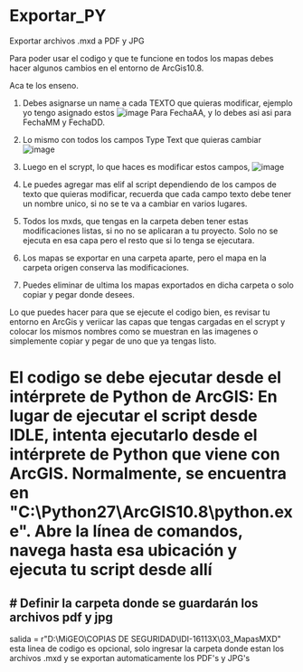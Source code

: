# Exportar_PY
 Exportar archivos .mxd a PDF y JPG 

Para poder usar el codigo y que te funcione en todos los mapas debes hacer algunos cambios en el entorno de ArcGis10.8.

Aca te los enseno.

1. Debes asignarse un name a cada TEXTO que quieras modificar, ejemplo yo tengo asignado estos 
![image](https://github.com/onfevs/Exportar_PY/assets/29380120/0bf1d4f1-c004-45e3-9790-77a1f186b95e)
Para FechaAA, y lo debes asi asi para FechaMM y FechaDD.

2. Lo mismo con todos los campos Type Text que quieras cambiar
![image](https://github.com/onfevs/Exportar_PY/assets/29380120/b798ec19-8e93-493d-8843-32a3d8cd17fa)

3. Luego en el scrypt, lo que haces es modificar estos campos, ![image](https://github.com/onfevs/Exportar_PY/assets/29380120/0963e2f5-fe14-42ad-87c8-3e5f8ae11f3a)

4. Le puedes agregar mas elif al script dependiendo de los campos de texto que quieras modificar, recuerda que cada campo texto debe tener un nombre unico, si no se te va a cambiar en varios lugares.
5. Todos los mxds, que tengas en la carpeta deben tener estas modificaciones listas, si no no se aplicaran a tu proyecto. Solo no se ejecuta en esa capa pero el resto que si lo tenga se ejecutara.
6. Los mapas se exportar en una carpeta aparte, pero el mapa en la carpeta origen conserva las modificaciones.
7. Puedes eliminar de ultima los mapas exportados en dicha carpeta o solo copiar y pegar donde desees.

Lo que puedes hacer para que se ejecute el codigo bien, es revisar tu entorno en ArcGis y veriicar las capas que tengas cargadas en el scrypt y colocar los mismos nombres como se muestran en las imagenes o simplemente copiar y pegar de uno que ya tengas listo. 

# El codigo se debe ejecutar desde el intérprete de Python de ArcGIS: En lugar de ejecutar el script desde IDLE, intenta ejecutarlo desde el intérprete de Python que viene con ArcGIS. Normalmente, se encuentra en "C:\Python27\ArcGIS10.8\python.exe". Abre la línea de comandos, navega hasta esa ubicación y ejecuta tu script desde allí


## # Definir la carpeta donde se guardarán los archivos pdf y jpg
salida = r"D:\MiGEO\COPIAS DE SEGURIDAD\IDI-16113X\03_MapasMXD" esta linea de codigo es opcional, solo ingresar la carpeta donde estan los archivos .mxd y se exportan automaticamente los PDF's y JPG's
